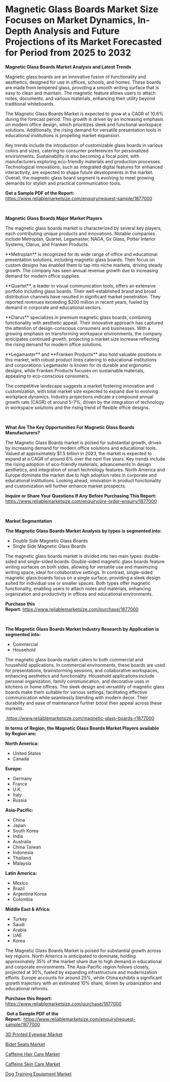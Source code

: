 <p><h1>Magnetic Glass Boards Market Size Focuses on Market Dynamics, In-Depth Analysis and Future Projections of its Market Forecasted for Period from 2025 to 2032</h1></p><p><strong>Magnetic Glass Boards Market Analysis and Latest Trends</strong></p>
<p><p>Magnetic glass boards are an innovative fusion of functionality and aesthetics, designed for use in offices, schools, and homes. These boards are made from tempered glass, providing a smooth writing surface that is easy to clean and maintain. The magnetic feature allows users to attach notes, documents, and various materials, enhancing their utility beyond traditional whiteboards.</p><p>The Magnetic Glass Boards Market is expected to grow at a CAGR of 10.6% during the forecast period. This growth is driven by an increasing emphasis on modern office design, which prioritizes sleek and functional workspace solutions. Additionally, the rising demand for versatile presentation tools in educational institutions is propelling market expansion. </p><p>Key trends include the introduction of customizable glass boards in various colors and sizes, catering to consumer preferences for personalized environments. Sustainability is also becoming a focal point, with manufacturers exploring eco-friendly materials and production processes. Technological innovations, such as integrated digital features for enhanced interactivity, are expected to shape future developments in the market. Overall, the magnetic glass board segment is evolving to meet growing demands for stylish and practical communication tools.</p></p>
<p><strong>Get a Sample PDF of the Report:&nbsp;</strong> <a href="https://www.reliablemarketsize.com/enquiry/request-sample/1877000?utm_campaign=1845&utm_medium=2&utm_source=Github&utm_content=ia&utm_term=04042025&utm_id=magnetic-glass-boards">https://www.reliablemarketsize.com/enquiry/request-sample/1877000</a></p>
<p>&nbsp;</p>
<p><strong>Magnetic Glass Boards Major Market Players</strong></p>
<p><p>The magnetic glass boards market is characterized by several key players, each contributing unique products and innovations. Notable companies include Metroplan, Quartet, Legamaster, NAGA, Gx Glass, Potter Interior Systems, Clarus, and Franken Products.</p><p>**Metroplan** is recognized for its wide range of office and educational presentation solutions, including magnetic glass boards. Their focus on custom designs has enabled them to tap into niche markets, driving steady growth. The company has seen annual revenue growth due to increasing demand for modern office supplies.</p><p>**Quartet**, a leader in visual communication tools, offers an extensive portfolio including glass boards. Their well-established brand and broad distribution channels have resulted in significant market penetration. They reported revenues exceeding $200 million in recent years, fueled by demand in corporate and educational sectors.</p><p>**Clarus** specializes in premium magnetic glass boards, combining functionality with aesthetic appeal. Their innovative approach has captured the attention of design-conscious consumers and businesses. With a growing emphasis on transforming workspace environments, the company anticipates continued growth, projecting a market size increase reflecting the rising demand for modern office solutions.</p><p>**Legamaster** and **Franken Products** also hold valuable positions in this market, with robust product lines catering to educational institutions and corporations. Legamaster is known for its durable and ergonomic designs, while Franken Products focuses on sustainable materials, appealing to eco-conscious consumers.</p><p>The competitive landscape suggests a market fostering innovation and customization, with total market size expected to expand due to evolving workplace dynamics. Industry projections indicate a compound annual growth rate (CAGR) of around 5-7%, driven by the integration of technology in workspace solutions and the rising trend of flexible office designs.</p></p>
<p>&nbsp;</p>
<p><strong>What Are The Key Opportunities For Magnetic Glass Boards Manufacturers?</strong></p>
<p><p>The Magnetic Glass Boards market is poised for substantial growth, driven by increasing demand for modern office solutions and educational tools. Valued at approximately $1.5 billion in 2023, the market is expected to expand at a CAGR of around 6% over the next five years. Key trends include the rising adoption of eco-friendly materials, advancements in design aesthetics, and integration of smart technology features. North America and Europe dominate the market due to high adoption rates in corporate and educational institutions. Looking ahead, innovation in product functionality and customization will further enhance market prospects.</p></p>
<p><strong>Inquire or Share Your Questions If Any Before Purchasing This Report:</strong> <a href="https://www.reliablemarketsize.com/enquiry/pre-order-enquiry/1877000?utm_campaign=1845&utm_medium=2&utm_source=Github&utm_content=ia&utm_term=04042025&utm_id=magnetic-glass-boards">https://www.reliablemarketsize.com/enquiry/pre-order-enquiry/1877000</a></p>
<p>&nbsp;</p>
<p><strong>Market Segmentation</strong></p>
<p><strong>The Magnetic Glass Boards Market Analysis by types is segmented into:</strong></p>
<p><ul><li>Double Side Magnetic Glass Boards</li><li>Single Side Magnetic Glass Boards</li></ul></p>
<p><p>The magnetic glass boards market is divided into two main types: double-sided and single-sided boards. Double-sided magnetic glass boards feature writing surfaces on both sides, allowing for versatile use and maximizing writing space, ideal for collaborative settings. In contrast, single-sided magnetic glass boards focus on a single surface, providing a sleek design suited for individual use or smaller spaces. Both types offer magnetic functionality, enabling users to attach notes and materials, enhancing organization and productivity in offices and educational environments.</p></p>
<p><strong>Purchase this Report:&nbsp;</strong><a href="https://www.reliablemarketsize.com/purchase/1877000?utm_campaign=1845&utm_medium=2&utm_source=Github&utm_content=ia&utm_term=04042025&utm_id=magnetic-glass-boards">https://www.reliablemarketsize.com/purchase/1877000</a></p>
<p>&nbsp;</p>
<p><strong>The Magnetic Glass Boards Market Industry Research by Application is segmented into:</strong></p>
<p><ul><li>Commercial</li><li>Household</li></ul></p>
<p><p>The magnetic glass boards market caters to both commercial and household applications. In commercial environments, these boards are used for presentations, brainstorming sessions, and collaborative workspaces, enhancing aesthetics and functionality. Household applications include personal organization, family communication, and decorative uses in kitchens or home offices. The sleek design and versatility of magnetic glass boards make them suitable for various settings, facilitating effective communication while seamlessly blending with modern decor. Their durability and ease of maintenance further boost their appeal across these markets.</p></p>
<p><a href="https://www.reliablemarketsize.com/magnetic-glass-boards-r1877000?utm_campaign=1845&utm_medium=2&utm_source=Github&utm_content=ia&utm_term=04042025&utm_id=magnetic-glass-boards">&nbsp;https://www.reliablemarketsize.com/magnetic-glass-boards-r1877000</a></p>
<p><strong>In terms of Region, the Magnetic Glass Boards Market Players available by Region are:</strong></p>
<p>
    <p> <strong> North America: </strong>
        <ul>
            <li>United States</li>
            <li>Canada</li>
        </ul>
        </p> 
    <p> <strong> Europe: </strong>
        <ul>
            <li>Germany</li>
            <li>France</li>
            <li>U.K.</li>
            <li>Italy</li>
            <li>Russia</li>
        </ul>
        </p> 
    <p> <strong> Asia-Pacific: </strong>
        <ul>
            <li>China</li>
            <li>Japan</li>
            <li>South Korea</li>
            <li>India</li>
            <li>Australia</li>
            <li>China Taiwan</li>
            <li>Indonesia</li>
            <li>Thailand</li>
            <li>Malaysia</li>
        </ul>
        </p> 
    <p> <strong> Latin America: </strong>
        <ul>
            <li>Mexico</li>
            <li>Brazil</li>
            <li>Argentina Korea</li>
            <li>Colombia</li>
        </ul>
        </p> 
    <p> <strong> Middle East & Africa: </strong>
        <ul>
            <li>Turkey</li>
            <li>Saudi</li>
            <li>Arabia</li>
            <li>UAE</li>
            <li>Korea</li>
        </ul>
    </p>
    </p>
<p><p>The Magnetic Glass Boards Market is poised for substantial growth across key regions. North America is anticipated to dominate, holding approximately 35% of the market share due to high demand in educational and corporate environments. The Asia-Pacific region follows closely, projected at 30%, fueled by expanding infrastructure and modernization efforts. Europe accounts for around 25%, while China exhibits a significant growth trajectory with an estimated 10% share, driven by urbanization and educational reforms.</p></p>
<p><strong>Purchase this Report: </strong><a href="https://www.reliablemarketsize.com/purchase/1877000?utm_campaign=1845&utm_medium=2&utm_source=Github&utm_content=ia&utm_term=04042025&utm_id=magnetic-glass-boards">https://www.reliablemarketsize.com/purchase/1877000</a></p>
<p>&nbsp;<strong>Get a Sample PDF of the Report:&nbsp;&nbsp;</strong><a href="https://www.reliablemarketsize.com/enquiry/request-sample/1877000?utm_campaign=1845&utm_medium=2&utm_source=Github&utm_content=ia&utm_term=04042025&utm_id=magnetic-glass-boards">https://www.reliablemarketsize.com/enquiry/request-sample/1877000</a></p>
<p><strong></strong></p>
<p><p><a href="https://github.com/papnider/Market-Research-Report-List-1/blob/main/3d-printed-eyewear-market.md?utm_campaign=1845&utm_medium=2&utm_source=Github&utm_content=ia&utm_term=04042025&utm_id=magnetic-glass-boards">3D Printed Eyewear Market</a></p><p><a href="https://github.com/ceranamaduvq/Market-Research-Report-List-1/blob/main/bidet-seats-market.md?utm_campaign=1845&utm_medium=2&utm_source=Github&utm_content=ia&utm_term=04042025&utm_id=magnetic-glass-boards">Bidet Seats Market</a></p><p><a href="https://github.com/geresalgieaz/Market-Research-Report-List-1/blob/main/caffeine-hair-care-market.md?utm_campaign=1845&utm_medium=2&utm_source=Github&utm_content=ia&utm_term=04042025&utm_id=magnetic-glass-boards">Caffeine Hair Care Market</a></p><p><a href="https://github.com/dickstoscopg/Market-Research-Report-List-1/blob/main/caffeine-skin-care-market.md?utm_campaign=1845&utm_medium=2&utm_source=Github&utm_content=ia&utm_term=04042025&utm_id=magnetic-glass-boards">Caffeine Skin Care Market</a></p><p><a href="https://github.com/foustzelmsdv/Market-Research-Report-List-1/blob/main/dog-training-equipment-market.md?utm_campaign=1845&utm_medium=2&utm_source=Github&utm_content=ia&utm_term=04042025&utm_id=magnetic-glass-boards">Dog Training Equipment Market</a></p></p>
